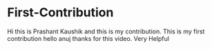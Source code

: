 # First-Contribution
Hi this is Prashant Kaushik and this is my contribution.
This is my first contribution
hello anuj thanks for this video. Very Helpful
